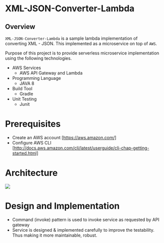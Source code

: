 # XML-JSON-Converter-Lambda

## Overview

`XML-JSON-Converter-Lambda` is a sample lambda implementation of converting XML - JSON. This implemented as a microservice on top of `AWS`. 

Purpose of this project is to provide serverless microservice implementation using the following technologies.

- AWS Services
  - AWS API Gateway and Lambda
- Programming Language
  - JAVA 8
- Build Tool
  - Gradle
- Unit Testing
  - Junit

# Prerequisites
  - Create an AWS account [https://aws.amazon.com/]
  - Configure AWS CLI [http://docs.aws.amazon.com/cli/latest/userguide/cli-chap-getting-started.html]
  
# Architecture
![](https://image.ibb.co/dFqXwd/converter.png)

# Design and Implementation
  - Command (invoke) pattern is used to invoke service as requested by API gateway
  - Service is designed & implemented carefully to improve the testability. Thus making it more maintainable, robust.
